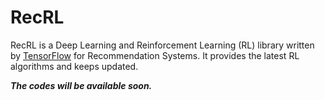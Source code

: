 # RecRL

RecRL is a Deep Learning and Reinforcement Learning (RL) library written by [TensorFlow](https://www.tensorflow.org) for Recommendation Systems. It provides the latest RL algorithms and keeps updated.

***The codes will be available soon.***
